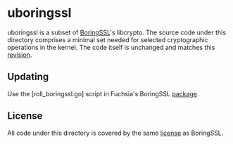 uboringssl
=======================================

uboringssl is a subset of [BoringSSL]'s libcrypto.  The source
code under this directory comprises a minimal set needed for selected
cryptographic operations in the kernel.  The code itself is unchanged
and matches this [revision].

## Updating

Use the [roll_boringssl.go] script in Fuchsia's BoringSSL [package].

## License

All code under this directory is covered by the same [license] as BoringSSL.

[BoringSSL]: https://fuchsia.googlesource.com/third_party/boringssl/+/master/README.md
[package]: https://fuchsia.googlesource.com/fuchsia/+/master/garnet/packages/boringssl
[license]: https://fuchsia.googlesource.com/third_party/boringssl/+/master/LICENSE

[//]: # (UPDATE THE DIGEST WHEN ROLLING BORINGSSL)
[revision]: https://fuchsia.googlesource.com/third_party/boringssl/+/4b968339e3ced2d498f4182cd725243bb6cca81b/
